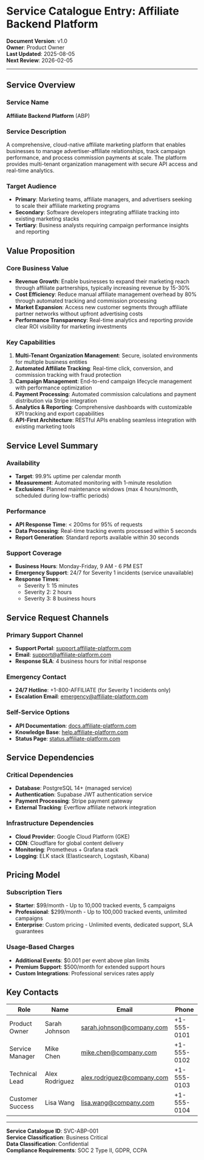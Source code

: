 # Service Catalogue Entry: Affiliate Backend Platform

**Document Version**: v1.0  
**Owner**: Product Owner  
**Last Updated**: 2025-08-05  
**Next Review**: 2026-02-05

---

## Service Overview

### Service Name
**Affiliate Backend Platform** (ABP)

### Service Description
A comprehensive, cloud-native affiliate marketing platform that enables businesses to manage advertiser-affiliate relationships, track campaign performance, and process commission payments at scale. The platform provides multi-tenant organization management with secure API access and real-time analytics.

### Target Audience
- **Primary**: Marketing teams, affiliate managers, and advertisers seeking to scale their affiliate marketing programs
- **Secondary**: Software developers integrating affiliate tracking into existing marketing stacks
- **Tertiary**: Business analysts requiring campaign performance insights and reporting

## Value Proposition

### Core Business Value
- **Revenue Growth**: Enable businesses to expand their marketing reach through affiliate partnerships, typically increasing revenue by 15-30%
- **Cost Efficiency**: Reduce manual affiliate management overhead by 80% through automated tracking and commission processing
- **Market Expansion**: Access new customer segments through affiliate partner networks without upfront advertising costs
- **Performance Transparency**: Real-time analytics and reporting provide clear ROI visibility for marketing investments

### Key Capabilities
1. **Multi-Tenant Organization Management**: Secure, isolated environments for multiple business entities
2. **Automated Affiliate Tracking**: Real-time click, conversion, and commission tracking with fraud protection
3. **Campaign Management**: End-to-end campaign lifecycle management with performance optimization
4. **Payment Processing**: Automated commission calculations and payment distribution via Stripe integration
5. **Analytics & Reporting**: Comprehensive dashboards with customizable KPI tracking and export capabilities
6. **API-First Architecture**: RESTful APIs enabling seamless integration with existing marketing tools

## Service Level Summary

### Availability
- **Target**: 99.9% uptime per calendar month
- **Measurement**: Automated monitoring with 1-minute resolution
- **Exclusions**: Planned maintenance windows (max 4 hours/month, scheduled during low-traffic periods)

### Performance
- **API Response Time**: < 200ms for 95% of requests
- **Data Processing**: Real-time tracking events processed within 5 seconds
- **Report Generation**: Standard reports available within 30 seconds

### Support Coverage
- **Business Hours**: Monday-Friday, 9 AM - 6 PM EST
- **Emergency Support**: 24/7 for Severity 1 incidents (service unavailable)
- **Response Times**: 
  - Severity 1: 15 minutes
  - Severity 2: 2 hours
  - Severity 3: 8 business hours

## Service Request Channels

### Primary Support Channel
- **Support Portal**: [support.affiliate-platform.com](https://support.affiliate-platform.com)
- **Email**: support@affiliate-platform.com
- **Response SLA**: 4 business hours for initial response

### Emergency Contact
- **24/7 Hotline**: +1-800-AFFILIATE (for Severity 1 incidents only)
- **Escalation Email**: emergency@affiliate-platform.com

### Self-Service Options
- **API Documentation**: [docs.affiliate-platform.com](https://docs.affiliate-platform.com)
- **Knowledge Base**: [help.affiliate-platform.com](https://help.affiliate-platform.com)
- **Status Page**: [status.affiliate-platform.com](https://status.affiliate-platform.com)

## Service Dependencies

### Critical Dependencies
- **Database**: PostgreSQL 14+ (managed service)
- **Authentication**: Supabase JWT authentication service
- **Payment Processing**: Stripe payment gateway
- **External Tracking**: Everflow affiliate network integration

### Infrastructure Dependencies
- **Cloud Provider**: Google Cloud Platform (GKE)
- **CDN**: Cloudflare for global content delivery
- **Monitoring**: Prometheus + Grafana stack
- **Logging**: ELK stack (Elasticsearch, Logstash, Kibana)

## Pricing Model

### Subscription Tiers
- **Starter**: $99/month - Up to 10,000 tracked events, 5 campaigns
- **Professional**: $299/month - Up to 100,000 tracked events, unlimited campaigns
- **Enterprise**: Custom pricing - Unlimited events, dedicated support, SLA guarantees

### Usage-Based Charges
- **Additional Events**: $0.001 per event above plan limits
- **Premium Support**: $500/month for extended support hours
- **Custom Integrations**: Professional services rates apply

## Key Contacts

| Role | Name | Email | Phone |
|------|------|-------|-------|
| Product Owner | Sarah Johnson | sarah.johnson@company.com | +1-555-0101 |
| Service Manager | Mike Chen | mike.chen@company.com | +1-555-0102 |
| Technical Lead | Alex Rodriguez | alex.rodriguez@company.com | +1-555-0103 |
| Customer Success | Lisa Wang | lisa.wang@company.com | +1-555-0104 |

---

**Service Catalogue ID**: SVC-ABP-001  
**Service Classification**: Business Critical  
**Data Classification**: Confidential  
**Compliance Requirements**: SOC 2 Type II, GDPR, CCPA